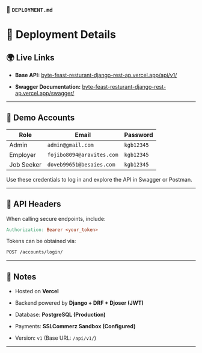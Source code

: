 ### 📄 `DEPLOYMENT.md`

# 🚀 Deployment Details

## 🌍 Live Links

-   **Base API:** [byte-feast-resturant-django-rest-ap.vercel.app/api/v1/](byte-feast-resturant-django-rest-ap.vercel.app/api/v1/)
    
-   **Swagger Documentation:** [byte-feast-resturant-django-rest-ap.vercel.app/swagger/](byte-feast-resturant-django-rest-ap.vercel.app/swagger/)
    

---

## 👤 Demo Accounts

| Role | Email | Password |
| --- | --- | --- |
| Admin | `admin@gmail.com` | `kgb12345` |
| Employer | `fojibo8094@aravites.com` | `kgb12345` |
| Job Seeker | `doveb99651@besaies.com` | `kgb12345` |

Use these credentials to log in and explore the API in Swagger or Postman.

---

## 🧩 API Headers

When calling secure endpoints, include:

```makefile
Authorization: Bearer <your_token>
```

Tokens can be obtained via:

```bash
POST /accounts/login/
```

---

## 🧠 Notes

-   Hosted on **Vercel**
    
-   Backend powered by **Django + DRF + Djoser (JWT)**
    
-   Database: **PostgreSQL (Production)**
    
-   Payments: **SSLCommerz Sandbox (Configured)**
    
-   Version: `v1` (Base URL: `/api/v1/`)
    

---